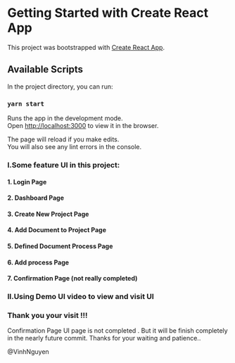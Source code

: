 # Getting Started with Create React App

This project was bootstrapped with [Create React App](https://github.com/facebook/create-react-app).

## Available Scripts

In the project directory, you can run:

### `yarn start`

Runs the app in the development mode.\
Open [http://localhost:3000](http://localhost:3000) to view it in the browser.

The page will reload if you make edits.\
You will also see any lint errors in the console.

### I.Some feature UI in this project:
   #### 1. Login Page
   #### 2. Dashboard Page
   #### 3. Create New Project Page
   #### 4. Add Document to Project Page
   #### 5. Defined Document Process Page
   #### 6. Add process Page
   #### 7. Confirmation Page (not really completed)
### II.Using Demo UI video to view and visit UI
### Thank you your visit !!!
Confirmation Page UI page is not completed . But it will be finish completely in the nearly future commit. Thanks for your waiting and patience..

@VinhNguyen